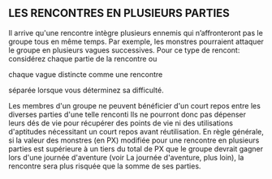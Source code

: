 ## LES RENCONTRES EN PLUSIEURS PARTIES


Il arrive qu'une rencontre intègre plusieurs ennemis qui
n’affronteront pas le groupe tous en même temps. Par
exemple, les monstres pourraient attaquer le groupe en
plusieurs vagues successives. Pour ce type de rencont:
considérez chaque partie de la rencontre ou

chaque vague distincte comme une rencontre

séparée lorsque vous déterminez sa difficulté.

Les membres d'un groupe ne peuvent bénéficier d'un
court repos entre les diverses parties d'une telle renconti
Ils ne pourront donc pas dépenser leurs dés de vie pour
récupérer des points de vie ni des utilisations d'aptitudes
nécessitant un court repos avant réutilisation. En règle
générale, si la valeur des monstres (en PX) modifiée pour
une rencontre en plusieurs parties est supérieure à un
tiers du total de PX que le groupe devrait gagner lors d'une
journée d'aventure (voir La journée d'aventure, plus loin), la
rencontre sera plus risquée que la somme de ses parties.